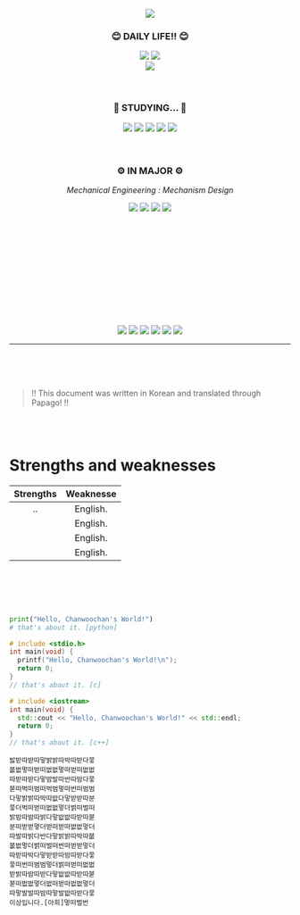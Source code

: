 <p align="center"><img src="https://postfiles.pstatic.net/MjAyMzA3MTVfMTg3/MDAxNjg5MzU1MjQxMzAz.XZ13j8UBmpe8QpzCtudBIVlNXSD2h81s_xOYIchCmYEg.77uYJ9K-HsOueLQxNkcmvz0LBE061o3JlGNyQ_cl92gg.PNG.kcwjoma/GH_chanwoochan.png?type=w773"></p>


<div align="center"> 
  
  ### 😊 DAILY LIFE!! 😊  

<a href="https://blog.naver.com/kcwjoma" target="_blank"><img src="https://img.shields.io/badge/Chanwoochan Blog-03C75A?style=for-the-badge&logo=Naver&logoColor=FFFFFF"/></a>
<a href="https://instagram.com/chanwoochan_?igshid=OGQ5ZDc2ODk2ZA==" target="_blank"><img src="https://img.shields.io/badge/@chanwoochan__-E4405F?style=for-the-badge&logo=Instagram&logoColor=FFFFFF"/></a>
<br>
<a href="" target="_blank"><img src="https://img.shields.io/badge/kcwjoma@kookmin.ac.kr-EA4335?style=flat-square&logo=Gmail&logoColor=FFFFFF"/></a>
<br><br><br>

  ### 📖 STUDYING... 📖  

<a href="" target="_blank"><img src="https://img.shields.io/badge/C--Language-A8B9CC?style=for-the-badge&logo=C&logoColor=FFFFFF"/></a>
<a href="" target="_blank"><img src="https://img.shields.io/badge/C++-00599C?style=for-the-badge&logo=cplusplus&logoColor=FFFFFF"/></a>
<a href="" target="_blank"><img src="https://img.shields.io/badge/Python-3776AB?style=for-the-badge&logo=python&logoColor=FFFFFF"/></a>
<a href="" target="_blank"><img src="https://img.shields.io/badge/OpenCV-5C3EE8?style=for-the-badge&logo=OpenCV&logoColor=FFFFFF"/></a>
<a href="" target="_blank"><img src="https://img.shields.io/badge/ROS2-22314E?style=for-the-badge&logo=ROS&logoColor=FFFFFF"/></a>
<br><br><br>

### ⚙️ IN MAJOR ⚙️
_Mechanical Engineering : Mechanism Design_

<a href="" target="_blank"><img src="https://img.shields.io/badge/SolidWorks-005386?style=for-the-badge&logo=dassaultsystemes&logoColor=FFFFFF"/></a>
<a href="" target="_blank"><img src="https://img.shields.io/badge/Fusion 360-F8991C?style=for-the-badge&logo=Autodesk&logoColor=FFFFFF"/></a>
<a href="" target="_blank"><img src="https://img.shields.io/badge/Inventor-F7A81B?style=for-the-badge&logo=Autodesk&logoColor=FFFFFF"/></a>
<a href="" target="_blank"><img src="https://img.shields.io/badge/AutoCAD-CD2640?style=for-the-badge&logo=Autodesk&logoColor=FFFFFF"/></a>
<br><br><br><br><br><br><br><br><br><br><br><br>

<img src="https://steamuserimages-a.akamaihd.net/ugc/2045230235135090310/AEE2B05D9ADDE62DF622A865AC541BDBB23AFC04/?imw=128&imh=72&ima=fit&impolicy=Letterbox&imcolor=%23000000&letterbox=true">
<img src="https://steamuserimages-a.akamaihd.net/ugc/2045230235135090310/AEE2B05D9ADDE62DF622A865AC541BDBB23AFC04/?imw=128&imh=72&ima=fit&impolicy=Letterbox&imcolor=%23000000&letterbox=true">
<img src="https://steamuserimages-a.akamaihd.net/ugc/2045230235135090310/AEE2B05D9ADDE62DF622A865AC541BDBB23AFC04/?imw=128&imh=72&ima=fit&impolicy=Letterbox&imcolor=%23000000&letterbox=true">
<img src="https://steamuserimages-a.akamaihd.net/ugc/2045230235135090310/AEE2B05D9ADDE62DF622A865AC541BDBB23AFC04/?imw=128&imh=72&ima=fit&impolicy=Letterbox&imcolor=%23000000&letterbox=true">
<img src="https://steamuserimages-a.akamaihd.net/ugc/2045230235135090310/AEE2B05D9ADDE62DF622A865AC541BDBB23AFC04/?imw=128&imh=72&ima=fit&impolicy=Letterbox&imcolor=%23000000&letterbox=true">
<img src="https://steamuserimages-a.akamaihd.net/ugc/2045230235135090310/AEE2B05D9ADDE62DF622A865AC541BDBB23AFC04/?imw=128&imh=72&ima=fit&impolicy=Letterbox&imcolor=%23000000&letterbox=true">

------

</div>
<br><br><br>

> ‼️ This document was written in Korean and translated through Papago! ‼️

<br>
<br>

# Strengths and weaknesses #


|Strengths|Weaknesse|
|:--:|:--:|
|..|English.|
||English.|
||English.|
||English.|


<br>
<br>
<br>
<br>

```python
print("Hello, Chanwoochan's World!")
# that's about it. [python]
```

```c
# include <stdio.h>
int main(void) {
  printf("Hello, Chanwoochan's World!\n");
  return 0;
}
// that's about it. [c]
```

```cpp
# include <iostream>
int main(void) {
  std::cout << "Hello, Chanwoochan's World!" << std::endl;
  return 0;
}
// that's about it. [c++]
```

```아희
밣받따받따맣밝밝따박따받다뭏
붒벖멓떠벋떠벖벖멓떠벋떠벖벖
따받따받다맣밤발따반따밤다뭏
붇떠벅떠범떠벅범멓떠번떠범범
다맣밝밝따박따밦다맣받받따분
뭏더벅떠벋떠벖벖멓더벍떠벌떠
밝밤따밤따밝다맣밦밦따받따붇
분떠벋벋멓더벋떠벋떠벖벖멓더
따발따밝다반다맣밝밝따박따붒
붒벖멓더벍떠벌떠번떠벋벋멓더
따받따박다맣받받따밤따받다뭏
뭏떠번떠범범멓더벍떠벋떠벖벖
받밝따밤따받다맣밦밦따받따붇
붇떠벖벖멓더벖떠벋떠벖벖멓더
따맣발발따밤따맣발밦따받다뭏
이상입니다.[아희]멓떠벌번
```


<!--
**Chanwoochan/Chanwoochan** is a ✨ _special_ ✨ repository because its `README.md` (this file) appears on your GitHub profile.

Here are some ideas to get you started:

- 🔭 I’m currently working on ...
- 🌱 I’m currently learning ...
- 👯 I’m looking to collaborate on ...
- 🤔 I’m looking for help with ...
- 💬 Ask me about ...
- 📫 How to reach me: ...
- 😄 Pronouns: ...
- ⚡ Fun fact: ...
-->
